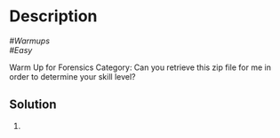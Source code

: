 # Description

_#Warmups_<br>
_#Easy_<br>

Warm Up for Forensics Category: Can you retrieve this zip file for me in order to determine your skill level?

## Solution

1. 
